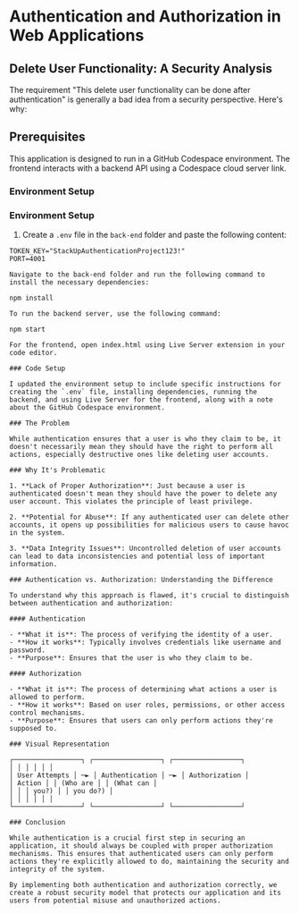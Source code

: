 # Authentication and Authorization in Web Applications

## Delete User Functionality: A Security Analysis

The requirement "This delete user functionality can be done after authentication" is generally a bad idea from a security perspective. Here's why:

## Prerequisites

This application is designed to run in a GitHub Codespace environment. The frontend interacts with a backend API using a Codespace cloud server link.

### Environment Setup

### Environment Setup

1. Create a `.env` file in the `back-end` folder and paste the following content:

```plaintext
TOKEN_KEY="StackUpAuthenticationProject123!"
PORT=4001

Navigate to the back-end folder and run the following command to install the necessary dependencies:

npm install

To run the backend server, use the following command:

npm start

For the frontend, open index.html using Live Server extension in your code editor.

### Code Setup

I updated the environment setup to include specific instructions for creating the `.env` file, installing dependencies, running the backend, and using Live Server for the frontend, along with a note about the GitHub Codespace environment.

### The Problem

While authentication ensures that a user is who they claim to be, it doesn't necessarily mean they should have the right to perform all actions, especially destructive ones like deleting user accounts.

### Why It's Problematic

1. **Lack of Proper Authorization**: Just because a user is authenticated doesn't mean they should have the power to delete any user account. This violates the principle of least privilege.

2. **Potential for Abuse**: If any authenticated user can delete other accounts, it opens up possibilities for malicious users to cause havoc in the system.

3. **Data Integrity Issues**: Uncontrolled deletion of user accounts can lead to data inconsistencies and potential loss of important information.

### Authentication vs. Authorization: Understanding the Difference

To understand why this approach is flawed, it's crucial to distinguish between authentication and authorization:

#### Authentication

- **What it is**: The process of verifying the identity of a user.
- **How it works**: Typically involves credentials like username and password.
- **Purpose**: Ensures that the user is who they claim to be.

#### Authorization

- **What it is**: The process of determining what actions a user is allowed to perform.
- **How it works**: Based on user roles, permissions, or other access control mechanisms.
- **Purpose**: Ensures that users can only perform actions they're supposed to.

### Visual Representation

┌─────────────────┐ ┌─────────────────┐ ┌─────────────────┐
│ │ │ │ │ │
│ User Attempts │ ─► │ Authentication │ ─► │ Authorization │
│ Action │ │ (Who are │ │ (What can │
│ │ │ you?) │ │ you do?) │
│ │ │ │ │ │
└─────────────────┘ └─────────────────┘ └─────────────────┘

### Conclusion

While authentication is a crucial first step in securing an application, it should always be coupled with proper authorization mechanisms. This ensures that authenticated users can only perform actions they're explicitly allowed to do, maintaining the security and integrity of the system.

By implementing both authentication and authorization correctly, we create a robust security model that protects our application and its users from potential misuse and unauthorized actions.
```
